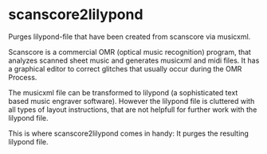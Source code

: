 # scanscore2lilypond
Purges lilypond-file that have been created from scanscore via musicxml.

Scanscore is a commercial OMR (optical music recognition) program, that analyzes scanned sheet music and generates musicxml and midi files. It has a graphical editor to correct glitches that usually occur during the OMR Process.

The musicxml file can be transformed to lilypond (a sophisticated text based music engraver software). However the lilypond file is cluttered with all types of layout instructions, that are not helpfull for further work with the lilypond file.

This is where scanscore2lilypond comes in handy: It purges the resulting lilypond file.

